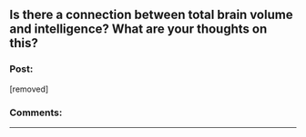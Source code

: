 ## Is there a connection between total brain volume and intelligence? What are your thoughts on this?

### Post:

[removed]

### Comments:

---

